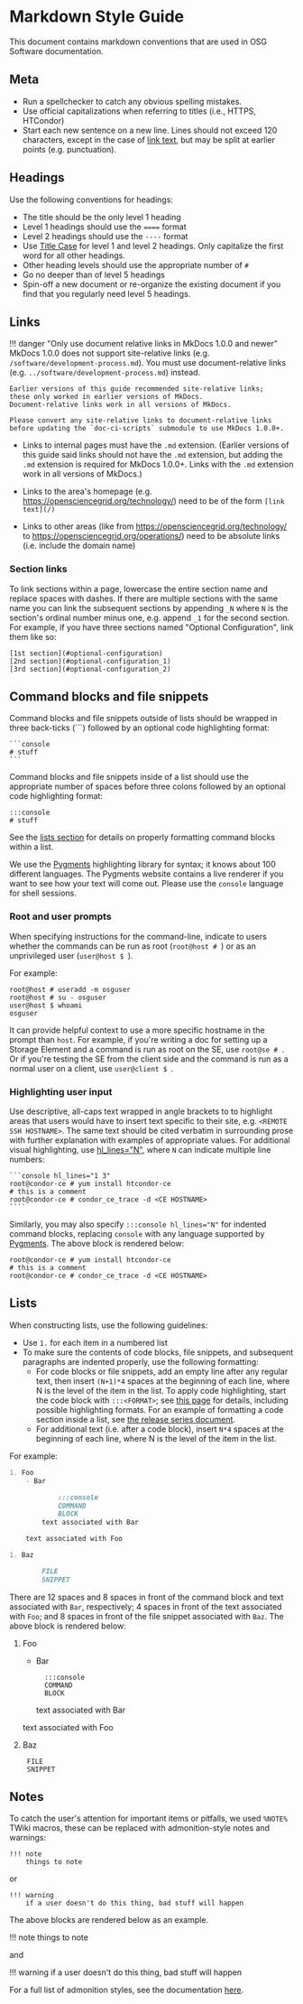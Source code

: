 Markdown Style Guide
====================

This document contains markdown conventions that are used in OSG Software documentation.

Meta
----

- Run a spellchecker to catch any obvious spelling mistakes.
- Use official capitalizations when referring to titles (i.e., HTTPS, HTCondor)
- Start each new sentence on a new line.
  Lines should not exceed 120 characters, except in the case of [link text](#links),
  but may be split at earlier points (e.g. punctuation).

Headings
--------

Use the following conventions for headings:

- The title should be the only level 1 heading
- Level 1 headings should use the `====` format
- Level 2 headings should use the `----` format
- Use [Title Case](https://titlecase.com/) for level 1 and level 2 headings.
  Only capitalize the first word for all other headings.
- Other heading levels should use the appropriate number of `#`
- Go no deeper than of level 5 headings
- Spin-off a new document or re-organize the existing document if you find that you regularly need level 5 headings.

Links
-----

!!! danger "Only use document relative links in MkDocs 1.0.0 and newer"
    MkDocs 1.0.0 does not support site-relative links (e.g. `/software/development-process.md`).
    You must use document-relative links (e.g. `../software/development-process.md`) instead.

    Earlier versions of this guide recommended site-relative links;
    these only worked in earlier versions of MkDocs.
    Document-relative links work in all versions of MkDocs.

    Please convert any site-relative links to document-relative links
    before updating the `doc-ci-scripts` submodule to use MkDocs 1.0.0+.

- Links to internal pages must have the `.md` extension.
  (Earlier versions of this guide said links should not have the `.md` extension,
  but adding the `.md` extension is required for MkDocs 1.0.0+.
  Links with the `.md` extension work in all versions of MkDocs.)

- Links to the area's homepage (e.g. https://opensciencegrid.org/technology/) need to be of the form `[link text](/)`

- Links to other areas (like from https://opensciencegrid.org/technology/ to
  https://opensciencegrid.org/operations/) need to be absolute links (i.e. include the domain name)


### Section links ###

To link sections within a page, lowercase the entire section name and replace spaces with dashes. If there are multiple
sections with the same name you can link the subsequent sections by appending `_N` where `N` is the section's ordinal
number minus one, e.g. append `_1` for the second section. For example, if you have three sections named "Optional
Configuration", link them like so:

```
[1st section](#optional-configuration)
[2nd section](#optional-configuration_1)
[3rd section](#optional-configuration_2)
```

Command blocks and file snippets
--------------------------------

Command blocks and file snippets outside of lists should be wrapped in three back-ticks (\`\`\`) followed by an optional
code highlighting format:

    ```console
    # stuff
    ```

Command blocks and file snippets inside of a list should use the appropriate number of spaces before three
colons followed by an optional code highlighting format:

```
:::console
# stuff
```

See the [lists section](#lists) for details on properly formatting command blocks within a list.

We use the [Pygments](http://pygments.org/) highlighting library for syntax; it knows about 100 different languages.
The Pygments website contains a live renderer if you want to see how your text will come out.  Please use the `console`
language for shell sessions.

### Root and user prompts ###

When specifying instructions for the command-line, indicate to users whether the commands can be run as root 
(`root@host # `) or as an unprivileged user (`user@host $ `).

For example:

```console
root@host # useradd -m osguser
root@host # su - osguser
user@host $ whoami
osguser
```

It can provide helpful context to use a more specific hostname in the prompt than `host`.
For example, if you're writing a doc for setting up a Storage Element and a command is run as root on the SE, use `root@se # `.
Or if you're testing the SE from the client side and the command is run as a normal user on a client, use `user@client $ `.

### Highlighting user input  ###

Use descriptive, all-caps text wrapped in angle brackets to to highlight areas that users would have to insert text
specific to their site, e.g. `<REMOTE SSH HOSTNAME>`.
The same text should be cited verbatim in surrounding prose with further explanation with examples of appropriate values.
For additional visual highlighting,
use [hl_lines="N"](https://squidfunk.github.io/mkdocs-material/extensions/codehilite/#highlighting-specific-lines),
where `N` can indicate multiple line numbers:

~~~console
```console hl_lines="1 3"
root@condor-ce # yum install htcondor-ce
# this is a comment
root@condor-ce # condor_ce_trace -d <CE HOSTNAME>
````
~~~

Similarly, you may also specify `:::console hl_lines="N"` for indented command blocks, replacing `console` with any
language supported by [Pygments](http://pygments.org/languages/).
The above block is rendered below:

```console hl_lines="1 3"
root@condor-ce # yum install htcondor-ce
# this is a comment
root@condor-ce # condor_ce_trace -d <CE HOSTNAME>
```

Lists
-----

When constructing lists, use the following guidelines:

- Use `1.` for each item in a numbered list
- To make sure the contents of code blocks, file snippets, and subsequent paragraphs are indented properly, use the
  following formatting:
    - For code blocks or file snippets, add an empty line after any regular text, then insert `(N+1)*4` spaces at the
      beginning of each line, where N is the level of the item in the list. To apply code highlighting, start the code
      block with `:::<FORMAT>`; see [this page](http://squidfunk.github.io/mkdocs-material/extensions/codehilite/) for
      details, including possible highlighting formats.  For an example of formatting a code section inside a list, see
      [the release series document](https://github.com/opensciencegrid/docs/blame/fd631cfa594b0726e021584dc12d9cf2a3a69206/docs/release/release_series.md#L110-L118).
    - For additional text (i.e. after a code block), insert `N*4` spaces at the beginning of each line, where N is the
      level of the item in the list.

For example:

```markdown
1. Foo
    - Bar

            :::console
            COMMAND
            BLOCK
        text associated with Bar

    text associated with Foo

1. Baz

        FILE
        SNIPPET

```

There are 12 spaces and 8 spaces in front of the command block and text associated with `Bar`, respectively; 4 spaces in
front of the text associated with `Foo`; and 8 spaces in front of the file snippet associated with `Baz`.  The above
block is rendered below:

1. Foo
    - Bar

            :::console
            COMMAND
            BLOCK
        text associated with Bar

    text associated with Foo

1. Baz

        FILE
        SNIPPET

Notes
-----

To catch the user's attention for important items or pitfalls, we used `%NOTE%` TWiki macros, these can be replaced with
admonition-style notes and warnings:

```
!!! note
    things to note
```

or

```
!!! warning
    if a user doesn't do this thing, bad stuff will happen
```

The above blocks are rendered below as an example.

!!! note
    things to note

and

!!! warning
    if a user doesn't do this thing, bad stuff will happen

For a full list of admonition styles, see the documentation
[here](https://squidfunk.github.io/mkdocs-material/extensions/admonition/).

